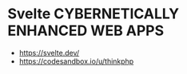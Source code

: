 # Svelte CYBERNETICALLY ENHANCED WEB APPS

* https://svelte.dev/
* https://codesandbox.io/u/thinkphp
